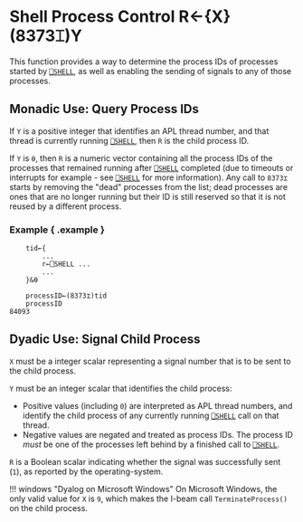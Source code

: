 
<!-- Hidden search keywords -->
<div style="display: none;">
  8373⌶
</div>

<h1 class="heading"><span class="name">Shell Process Control</span> <span class="command">R←{X}(8373⌶)Y</span></h1>

This function provides a way to determine the process IDs of processes started by [`⎕SHELL`](../system-functions/shell.md), as well as enabling the sending of signals to any of those processes.

## Monadic Use: Query Process IDs

If `Y` is a positive integer that identifies an APL thread number, and that thread is currently running [`⎕SHELL`](../system-functions/shell.md), then `R` is the child process ID.

If `Y` is `⍬`, then `R` is a numeric vector containing all the process IDs of the processes that remained running after [`⎕SHELL`](../system-functions/shell.md) completed (due to timeouts or interrupts for example - see [`⎕SHELL`](../system-functions/shell.md) for more information). Any call to `8373⌶` starts by removing the "dead" processes from the list; dead processes are ones that are no longer running but their ID is still reserved so that it is not reused by a different process.

### Example { .example }
```apl
	tid←{
        ...
        r←⎕SHELL ...
        ...
    }&⍬

    processID←(8373⌶)tid
    processID
84093
```

## Dyadic Use: Signal Child Process

`X` must be a integer scalar representing a signal number that is to be sent to the child process.

`Y` must be an integer scalar that identifies the child process:

- Positive values (including `0`) are interpreted as APL thread numbers, and identify the child process of any currently running [`⎕SHELL`](../system-functions/shell.md) call on that thread.
- Negative values are negated and treated as process IDs. The process ID *must* be one of the processes left behind by a finished call to [`⎕SHELL`](../system-functions/shell.md).

`R` is a Boolean scalar indicating whether the signal was successfully sent (`1`), as reported by the operating-system.


!!! windows "Dyalog on Microsoft Windows"
	On Microsoft Windows, the only valid value for `X` is `9`, which makes the I-beam call `TerminateProcess()` on the child process.
